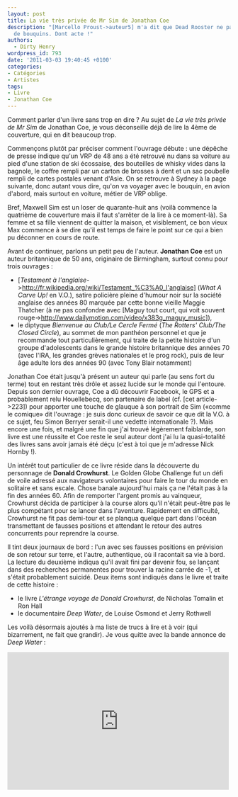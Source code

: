 ```yaml
---
layout: post
title: La vie très privée de Mr Sim de Jonathan Coe
description: "[Marcello Proust->auteur5] m'a dit que Dead Rooster ne parlait pas assez
  de bouquins. Dont acte !"
authors:
  - Dirty Henry
wordpress_id: 793
date: '2011-03-03 19:40:45 +0100'
categories:
- Catégories
- Artistes
tags:
- Livre
- Jonathan Coe
---
```

Comment parler d'un livre sans trop en dire ? Au sujet de *La vie très privée de Mr Sim* de Jonathan Coe, je vous déconseille déjà de lire la 4ème de couverture, qui en dit beaucoup trop. 

Commençons plutôt par préciser comment l'ouvrage débute : une dépêche de presse indique qu'un VRP de 48 ans a été retrouvé nu dans sa voiture au pied d'une station de ski écossaise, des bouteilles de whisky vides dans la bagnole, le coffre rempli par un carton de brosses à dent et un sac poubelle rempli de cartes postales venant d'Asie. On se retrouve à Sydney à la page suivante, donc autant vous dire, qu'on va voyager avec le bouquin, en avion d'abord, mais surtout en voiture, métier de VRP oblige.

Bref, Maxwell Sim est un loser de quarante-huit ans (voilà commence la quatrième de couverture mais il faut s'arrêter de la lire à ce moment-là). Sa femme et sa fille viennent de quitter la maison, et visiblement, ce bon vieux Max commence à se dire qu'il est temps de faire le point sur ce qui a bien pu déconner en cours de route.

Avant de continuer, parlons un petit peu de l'auteur. __Jonathan Coe__ est un auteur britannique de 50 ans, originaire de Birmingham, surtout connu pour trois ouvrages :
- [*Testament à l'anglaise*->http://fr.wikipedia.org/wiki/Testament_%C3%A0_l'anglaise] (*What A Carve Up!* en V.O.), satire policière pleine d'humour noir sur la société anglaise des années 80 marquée par cette bonne vieille Maggie Thatcher (à ne pas confondre avec [Maguy tout court, qui voit souvent rouge->http://www.dailymotion.com/video/x383g_maguy_music]), 
- le diptyque *Bienvenue au Club/Le Cercle Fermé* (*The Rotters' Club/The Closed Circle*), au sommet de mon panthéon personnel et que je recommande tout particulièrement, qui traite de la petite histoire d'un groupe d'adolescents dans le grande histoire britannique des années 70 (avec l'IRA, les grandes grèves nationales et le prog rock), puis de leur âge adulte lors des années 90 (avec Tony Blair notamment)

Jonathan Coe était jusqu'à présent un auteur qui parle (au sens fort du terme) tout en restant très drôle et assez lucide sur le monde qui l'entoure. Depuis son dernier ouvrage, Coe a dû découvrir Facebook, le GPS et a probablement relu Houellebecq, son partenaire de label (cf. [cet article->223]) pour apporter une touche de glauque à son portrait de Sim («comme le comique» dit l'ouvrage : je suis donc curieux de savoir ce que dit la V.O. à ce sujet, feu Simon Berryer serait-il une vedette internationale ?). Mais encore une fois, et malgré une fin que j'ai trouvé légèrement faiblarde, son livre est une réussite et Coe reste le seul auteur dont j'ai lu la quasi-totalité des livres sans avoir jamais été déçu (c'est à toi que je m'adresse Nick Hornby !).

Un intérêt tout particulier de ce livre réside dans la découverte du personnage de __Donald Crowhurst__. Le Golden Globe Challenge fut un défi de voile adressé aux navigateurs volontaires pour faire le tour du monde en solitaire et sans escale. Chose banale aujourd'hui mais ça ne l'était pas à la fin des années 60. Afin de remporter l'argent promis au vainqueur, Crowhurst décida de participer à la course alors qu'il n'était peut-être pas le plus compétant pour se lancer dans l'aventure. Rapidement en difficulté, Crowhurst ne fit pas demi-tour et se planqua quelque part dans l'océan transmettant de fausses positions et attendant le retour des autres concurrents pour reprendre la course. 

Il tint deux journaux de bord : l'un avec ses fausses positions en prévision de son retour sur terre, et l'autre, authentique, où il racontait sa vie à bord. La lecture du deuxième indiqua qu'il avait fini par devenir fou, se lançant dans des recherches permanentes pour trouver la racine carrée de -1, et s'était probablement suicidé. Deux items sont indiqués dans le livre et traite de cette histoire :
- le livre *L'étrange voyage de Donald Crowhurst*, de Nicholas Tomalin et Ron Hall
- le documentaire *Deep Water*, de Louise Osmond et Jerry Rothwell

Les voilà désormais ajoutés à ma liste de trucs à lire et à voir (qui bizarrement, ne fait que grandir). Je vous quitte avec la bande annonce de *Deep Water* :

<iframe title="YouTube video player" width="500" height="311" src="http://www.youtube.com/embed/ePAfjxI4rws?rel=0" frameborder="0" allowfullscreen></iframe>
